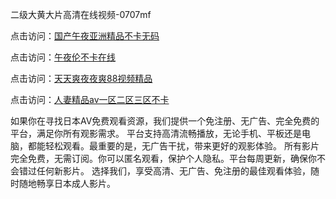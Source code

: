 二级大黄大片高清在线视频-0707mf

点击访问：<a href="https://fdhf-454.pages.dev/">国产午夜亚洲精品不卡无码</a>

点击访问：<a href="https://bered.pages.dev/">午夜伦不卡在线</a>

点击访问：<a href="https://rtj-3zo.pages.dev/">天天爽夜夜爽88视频精品</a>

点击访问：<a href="https://gfd-5xg.pages.dev/">人妻精品av一区二区三区不卡</a>

如果你在寻找日本AV免费观看资源，我们提供一个免注册、无广告、完全免费的平台，满足你所有观影需求。
平台支持高清流畅播放，无论手机、平板还是电脑，都能轻松观看。最重要的是，无广告干扰，带来更好的观影体验。
所有影片完全免费，无需订阅。你可以匿名观看，保护个人隐私。平台每周更新，确保你不会错过任何新影片。
选择我们，享受高清、无广告、免注册的最佳观看体验，随时随地畅享日本成人影片。


<span style="display:none;">[Canonical link](）</span>


